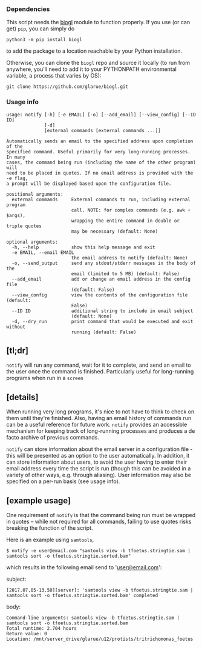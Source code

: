### Dependencies

This script needs the [biogl](https://github.com/glarue/biogl) module to function properly. If you use (or can get) `pip`, you can simply do

```python3 -m pip install biogl```

to add the package to a location reachable by your Python installation. 

Otherwise, you can clone the `biogl` repo and source it locally (to run from anywhere, you'll need to add it to your PYTHONPATH environmental variable, a process that varies by OS):

```git clone https://github.com/glarue/biogl.git```

### Usage info

```
usage: notify [-h] [-e EMAIL] [-o] [--add_email] [--view_config] [--ID ID]
              [-d]
              [external commands [external commands ...]]

Automatically sends an email to the specified address upon completion of the
specified command. Useful primarily for very long-running processes. In many
cases, the command being run (including the name of the other program) will
need to be placed in quotes. If no email address is provided with the -e flag,
a prompt will be displayed based upon the configuration file.

positional arguments:
  external commands     External commands to run, including external program
                        call. NOTE: for complex commands (e.g. awk + $args),
                        wrapping the entire command in double or triple quotes
                        may be necessary (default: None)

optional arguments:
  -h, --help            show this help message and exit
  -e EMAIL, --email EMAIL
                        the email address to notify (default: None)
  -o, --send_output     send any stdout/stderr messages in the body of the
                        email (limited to 5 MB) (default: False)
  --add_email           add or change an email address in the config file
                        (default: False)
  --view_config         view the contents of the configuration file (default:
                        False)
  --ID ID               additional string to include in email subject
                        (default: None)
  -d, --dry_run         print command that would be executed and exit without
                        running (default: False)
```

## __[tl;dr]__
`notify` will run any command, wait for it to complete, and send an email to the user once the command is finished. Particularly useful for long-running programs when run in a `screen`

## __[details]__
When running very long programs, it's nice to not have to think to check on them until they're finished. Also, having an email history of commands run can be a useful reference for future work. `notify` provides an accessible mechanism for keeping track of long-running processes and produces a de facto archive of previous commands.

`notify` can store information about the email server in a configuration file - this will be presented as an option to the user automatically. In addition, it can store information about users, to avoid the user having to enter their email address every time the script is run (though this can be avoided in a variety of other ways, e.g. through aliasing). User information may also be specified on a per-run basis (see usage info).

## __[example usage]__
One requirement of `notify` is that the command being run must be wrapped in quotes – while not required for all commands, failing to use quotes risks breaking the function of the script.

Here is an example using `samtools`,

```
$ notify -e user@email.com "samtools view -b tfoetus.stringtie.sam | samtools sort -o tfoetus.stringtie.sorted.bam"
```
which results in the following email send to 'user@email.com':

subject: 
```
[2017.07.05-13.50][server]: 'samtools view -b tfoetus.stringtie.sam | samtools sort -o tfoetus.stringtie.sorted.bam' completed
```
body:
```
Command-line arguments: samtools view -b tfoetus.stringtie.sam | samtools sort -o tfoetus.stringtie.sorted.bam
Total runtime: 2.704 hours
Return value: 0
Location: /mnt/server_drive/glarue/u12/protists/tritrichomonas_foetus
```
